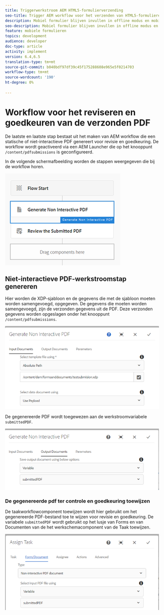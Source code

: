 ```yaml
---
title: Triggerwerkstroom AEM HTML5-formulierverzending
seo-title: Trigger AEM workflow voor het verzenden van HTML5-formulieren
description: Mobiel formulier blijven invullen in offline modus en mobiel formulier verzenden om AEM workflow te activeren
seo-description: Mobiel formulier blijven invullen in offline modus en mobiel formulier verzenden om AEM workflow te activeren
feature: mobiele formulieren
topics: development
audience: developer
doc-type: article
activity: implement
version: 6.4,6.5
translation-type: tm+mt
source-git-commit: b040bdf97df39c45f175288608e965e5f0214703
workflow-type: tm+mt
source-wordcount: '190'
ht-degree: 0%

---
```



# Workflow voor het reviseren en goedkeuren van de verzonden PDF

De laatste en laatste stap bestaat uit het maken van AEM workflow die een statische of niet-interactieve PDF genereert voor revisie en goedkeuring. De workflow wordt geactiveerd via een AEM Launcher die op het knooppunt `/content/pdfsubmissions` is geconfigureerd.

In de volgende schermafbeelding worden de stappen weergegeven die bij de workflow horen.

![werkstroom](assets/workflow.PNG)

## Niet-interactieve PDF-werkstroomstap genereren

Hier worden de XDP-sjabloon en de gegevens die met de sjabloon moeten worden samengevoegd, opgegeven. De gegevens die moeten worden samengevoegd, zijn de verzonden gegevens uit de PDF. Deze verzonden gegevens worden opgeslagen onder het knooppunt `/content/pdfsubmissions`.

![werkstroom](assets/generate-pdf1.PNG)

De gegenereerde PDF wordt toegewezen aan de werkstroomvariabele `submittedPDF`.

![werkstroom](assets/generate-pdf2.PNG)

### De gegenereerde pdf ter controle en goedkeuring toewijzen

De taakworkflowcomponent toewijzen wordt hier gebruikt om het gegenereerde PDF-bestand toe te wijzen voor revisie en goedkeuring. De variabele `submittedPDF` wordt gebruikt op het lusje van Forms en van Documenten van de het werkschemacomponent van de Taak toewijzen.

![werkstroom](assets/assign-task.PNG)
